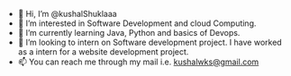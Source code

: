 - 👋 Hi, I’m @kushalShuklaaa
- 👀 I’m interested in Software Development and cloud Computing.
- 🌱 I’m currently learning Java, Python and basics of Devops. 
- 💞️ I’m looking to intern on Software development project.
     I have worked as a intern for a website development project.
- 📫 You can reach me through my mail i.e. kushalwks@gmail.com
